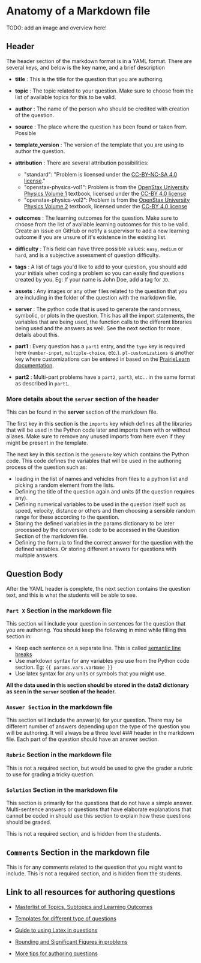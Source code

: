# Anatomy of a Markdown file

TODO: add an image and overview here!

## Header

The header section of the markdown format is in a YAML format.
There are several keys, and below is the key name, and a brief description

- **title** : This is the title for the question that you are authoring.

- **topic** : The topic related to your question. Make sure to choose from the list of available topics for this to be valid.

- **author** : The name of the person who should be credited with creation of the question.

- **source** : The place where the question has been found or taken from. Possible 

- **template_version** : The version of the template that you are using to author the question.

- **attribution** : There are several attribution possibilities:
    - "standard": "Problem is licensed under the [CC-BY-NC-SA 4.0 license](https://creativecommons.org/licenses/by-nc-sa/4.0/)."
    - "openstax-physics-vol1": Problem is from the [OpenStax University Physics Volume 1](https://openstax.org/details/books/university-physics-volume-1) textbook, licensed under the [CC-BY 4.0 license](https://creativecommons.org/licenses/by/4.0/)
    - "openstax-physics-vol2": Problem is from the [OpenStax University Physics Volume 2](https://openstax.org/details/books/university-physics-volume-2) textbook, licensed under the [CC-BY 4.0 license](https://creativecommons.org/licenses/by/4.0/)

- **outcomes** : The learning outcomes for the question. Make sure to choose from the list of available learning outcomes for this to be valid. Create an issue on GitHub or notify a supervisor to add a new learning outcome if you are unsure of it's existence in the existing list.

- **difficulty** : This field can have three possible values: `easy`, `medium` or `hard`, and is a subjective assessment of question difficulty.

- **tags** : A list of tags you'd like to add to your question, you should add your initials when coding a problem so you can easily find questions created by you. Eg: If your name is John Doe, add a tag for `JD`. 

- **assets** : Any images or any other files related to the question that you are including in the folder of the question with the markdown file.

- **server** : The python code that is used to generate the randomness, symbolic, or plots in the question. This has all the import statements, the variables that are being used, the function calls to the different libraries being used and the answers as well. See the next section for more details about this.

- **part1** : Every question has a `part1` entry, and the `type` key is required here (`number-input`, `multiple-choice`, etc.). `pl-customizations` is another key where customizations can be entered in based on the [PrairieLearn documentation](https://prairielearn.readthedocs.io/en/latest/elements/).

- **part2** : Multi-part problems have a `part2`, `part3`, etc... in the same format as described in `part1`.

### More details about the `server` section of the header

This can be found in the **server** section of the markdown file.

The first key in this section is the `imports` key which defines all the libraries that will be used in the Python code later and imports them with or without aliases. Make sure to remove any unused imports from here even if they might be present in the template.

The next key in this section is the `generate` key which contains the Python code.
This code defines the variables that will be used in the authoring process of the question such as:

- loading in the list of names and vehicles from files to a python list and picking a random element from the lists.
- Defining the title of the question again and units (if the question requires any).
- Defining numerical variables to be used in the question itself such as speed, velocity, distance or others and then choosing a sensible random range for these according to the question.
- Storing the defined variables in the params dictionary to be later processed by the conversion code to be accessed in the Question Section of the markdown file.
- Defining the formula to find the correct answer for the question with the defined variables. Or storing different answers for questions with multiple answers.

## Question Body

After the YAML header is complete, the next section contains the question text, and this is what the students will be able to see.

### `Part X` Section in the markdown file

This section will include your question in sentences for the question that you are authoring.
You should keep the following in mind while filling this section in:

- Keep each sentence on a separate line. This is called [semantic line breaks](https://sembr.org)
- Use markdown syntax for any variables you use from the Python code section. Eg: `{{ params.vars.varName }}`
- Use latex syntax for any units or symbols that you might use.

**All the data used in this section should be stored in the data2 dictionary as seen in the `server` section of the header.**

### `Answer Section` in the markdown file

This section will include the answer(s) for your question.
There may be different number of answers depending upon the type of the question you will be authoring.
It will always be a three level ### header in the markdown file.
Each part of the question should have an answer section.

### `Rubric` Section in the markdown file

This is not a required section, but would be used to give the grader a rubric to use for grading a tricky question.

### `Solution` Section in the markdown file

This section is primarily for the questions that do not have a simple answer.
Multi-sentence answers or questions that have elaborate explanations that cannot be coded in should use this section to explain how these questions should be graded.

This is not a required section, and is hidden from the students.

## `Comments` Section in the markdown file

This is for any comments related to the question that you might want to include.
This is not a required section, and is hidden from the students.


## Link to all resources for authoring questions

- [Masterlist of Topics, Subtopics and Learning Outcomes](https://github.com/open-resources/learning_outcomes/blob/main/Masterlist.csv)

- [Templates for different type of questions](https://github.com/open-resources/instructor_physics_bank/tree/main/templates)

- [Guide to using Latex in questions](https://firas.moosvi.com/oer/physicsbank/docs/latex.html)

- [Rounding and Significant Figures in problems](https://firas.moosvi.com/oer/physics_bank/docs/rounding.html)

- [More tips for authoring questions](https://firas.moosvi.com/oer/physics_bank/docs/tips.html)
